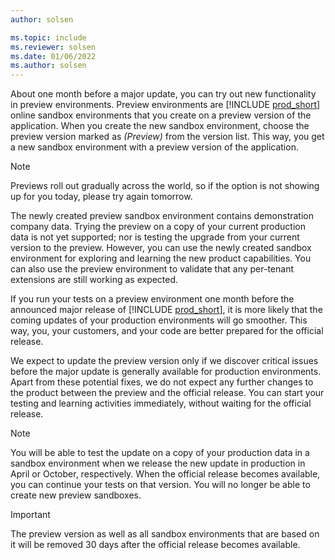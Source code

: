 ```yaml
---
author: solsen

ms.topic: include
ms.reviewer: solsen
ms.date: 01/06/2022
ms.author: solsen
---
```

About one month before a major update, you can try out new functionality in preview environments. Preview environments are [!INCLUDE [prod_short](prod_short.md)] online sandbox environments that you create on a preview version of the application. When you create the new sandbox environment, choose the preview version marked as *(Preview)* from the version list. This way, you get a new sandbox environment with a preview version of the application.  

> [!NOTE]
> Previews roll out gradually across the world, so if the option is not showing up for you today, please try again tomorrow.

The newly created preview sandbox environment contains demonstration company data. Trying the preview on a copy of your current production data is not yet supported; nor is testing the upgrade from your current version to the preview. However, you can use the newly created sandbox environment for exploring and learning the new product capabilities. You can also use the preview environment to validate that any per-tenant extensions are still working as expected.

If you run your tests on a preview environment one month before the announced major release of [!INCLUDE [prod_short](prod_short.md)], it is more likely that the coming updates of your production environments will go smoother. This way, you, your customers, and your code are better prepared for the official release.

We expect to update the preview version only if we discover critical issues before the major update is generally available for production environments. Apart from these potential fixes, we do not expect any further changes to the product between the preview and the official release. You can start your testing and learning activities immediately, without waiting for the official release.

> [!NOTE]
> You will be able to test the update on a copy of your production data in a sandbox environment when we release the new update in production in April or October, respectively. When the official release becomes available, you can continue your tests on that version. You will no longer be able to create new preview sandboxes.  

> [!IMPORTANT]
> The preview version as well as all sandbox environments that are based on it will be removed 30 days after the official release becomes available.  
